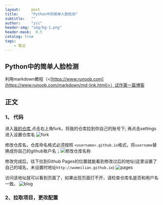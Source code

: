 ```yaml
---
layout:     post
title:      "Python中的简单人脸检测"
subtitle:   ""
author:     "zcc"
header-img: "img/bg-1.png"
header-mask:  0.5
catalog: true
tags:
    - 笔记
---
```


## Python中的简单人脸检测
利用markdown教程（<[https://www.runoob.com](https://www.runoob.com/markdown/md-link.html)>）试作第一篇博客

## 正文

### 1、 代码

进入[我的仓库](https://github.com/wumeilian/wumeilian.github.io),点击右上角fork，将我的仓库拉到你自己的账号下; 再点击settings进入设置仓库名 ![fork](/img/blog/blog-build-3.png)

修改仓库名，仓库命名格式必须按照 `<username>.github.io`格式，将`username`替换成你自己的github账户名；![修改仓库名称](/img/blog/blog-build-4.png)

修改完成后，往下拉到Github Pages的位置就能看到修改过后的地址(这里设置了自己的域名，未设置时地址`http://wumeilian.github.io`)
![pages](/img/blog/blog-build-5.png)

访问该地址就可以看到页面了，如果出现页面打不开，请检查仓库名是否和用户名一致。
![blog](/img/blog/blog-build-6.png)

### 2、拉取项目，更改配置
